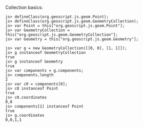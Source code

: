 Collection basics:

    js> defineClass(org.geoscript.js.geom.Point);
    js> defineClass(org.geoscript.js.geom.GeometryCollection);
    js> var Point = this["org.geoscript.js.geom.Point"];
    js> var GeometryCollection = this["org.geoscript.js.geom.GeometryCollection"];
    js> var Geometry = this["org.geoscript.js.geom.Geometry"];

    js> var g = new GeometryCollection([[0, 0], [1, 1]]);
    js> g instanceof GeometryCollection
    true
    js> g instanceof Geometry
    true
    js> var components = g.components;
    js> components.length
    2
    js> var c0 = components[0];
    js> c0 instanceof Point
    true
    js> c0.coordinates
    0,0
    js> components[1] instanceof Point
    true
    js> g.coordinates
    0,0,1,1